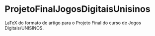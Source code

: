 # ProjetoFinalJogosDigitaisUnisinos
LaTeX do formato de artigo para o Projeto Final do curso de Jogos Digitais/UNISINOS.
